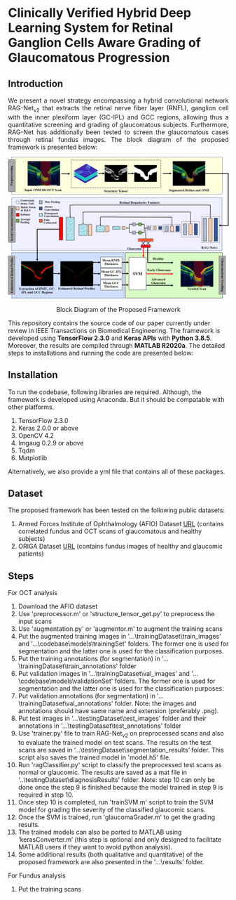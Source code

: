 # Clinically Verified Hybrid Deep Learning System for Retinal Ganglion Cells Aware Grading of Glaucomatous Progression

## Introduction
<p align="justify">
We present a novel strategy encompassing a hybrid convolutional network RAG-Net<sub>v2</sub> that extracts the retinal nerve fiber layer (RNFL), ganglion cell with the inner plexiform layer (GC-IPL) and GCC regions, allowing thus a quantitative screening and grading of glaucomatous subjects. Furthermore, RAG-Net has additionally been tested to screen the glaucomatous cases through retinal fundus images. The block diagram of the proposed framework is presented below:
</p>

![RAG-Netv2](/images/Picture10.png) 
<p align="center"> Block Diagram of the Proposed Framework</p>

This repository contains the source code of our paper currently under review in IEEE Transactions on Biomedical Engineering. The framework is developed using <b>TensorFlow 2.3.0</b> and <b>Keras APIs</b> with <b>Python 3.8.5</b>. Moreover, the results are compiled through <b>MATLAB R2020a</b>. The detailed steps to installations and running the code are presented below:

## Installation
To run the codebase, following libraries are required. Although, the framework is developed using Anaconda. But it should be compatable with other platforms.

1) TensorFlow 2.3.0 
2) Keras 2.0.0 or above
3) OpenCV 4.2
4) Imgaug 0.2.9 or above
5) Tqdm
6) Matplotlib

Alternatively, we also provide a yml file that contains all of these packages.

## Dataset
The proposed framework has been tested on the following public datasets:

1) Armed Forces Institute of Ophthalmology (AFIO) Dataset [URL](https://www.sciencedirect.com/science/article/pii/S2352340920302365) (contains correlated fundus and OCT scans of glaucomatous and healthy subjects)
2) ORIGA Dataset [URL](https://drive.google.com/drive/folders/1VPCvVsPgrfPNIl932xgU3XC_WFLUsXJR) (contains fundus images of healthy and glaucomic patients)

## Steps 

For OCT analysis

1) Download the AFIO dataset
2) Use 'preprocessor.m' or 'structure_tensor_get.py' to preprocess the input scans
3) Use 'augmentation.py' or 'augmentor.m' to augment the training scans
4) Put the augmented training images in '…\trainingDataset\train_images' and '…\codebase\models\trainingSet' folders. The former one is used for segmentation and the latter one is used for the classification purposes.
5) Put the training annotations (for segmentation) in '…\trainingDataset\train_annotations' folder
6) Put validation images in '…\trainingDataset\val_images' and '…\codebase\models\validationSet' folders. The former one is used for segmentation and the latter one is used for the classification purposes.
7) Put validation annotations (for segmentation) in '…\trainingDataset\val_annotations' folder. Note: the images and annotations should have same name and extension (preferably .png).
8) Put test images in '…\testingDataset\test_images' folder and their annotations in '…\testingDataset\test_annotations' folder
9) Use 'trainer.py' file to train RAG-Net<sub>v2</sub> on preprocessed scans and also to evaluate the trained model on test scans. The results on the test scans are saved in ‘…\testingDataset\segmentation_results’ folder. This script also saves the trained model in 'model.h5' file.
10) Run 'ragClassifier.py' script to classify the preprocessed test scans as normal or glaucomic. The results are saved as a mat file in '..\testingDataset\diagnosisResults' folder. Note: step 10 can only be done once the step 9 is finished because the model trained in step 9 is required in step 10. 
11) Once step 10 is completed, run 'trainSVM.m' script to train the SVM model for grading the severity of the classified glaucomic scans.
12) Once the SVM is trained, run 'glaucomaGrader.m' to get the grading results.
13) The trained models can also be ported to MATLAB using ‘kerasConverter.m’ (this step is optional and only designed to facilitate MATLAB users if they want to avoid python analysis).
14) Some additional results (both qualitative and quantitative) of the proposed framework are also presented in the '…\results' folder. 

For Fundus analysis

1) Put the training scans
